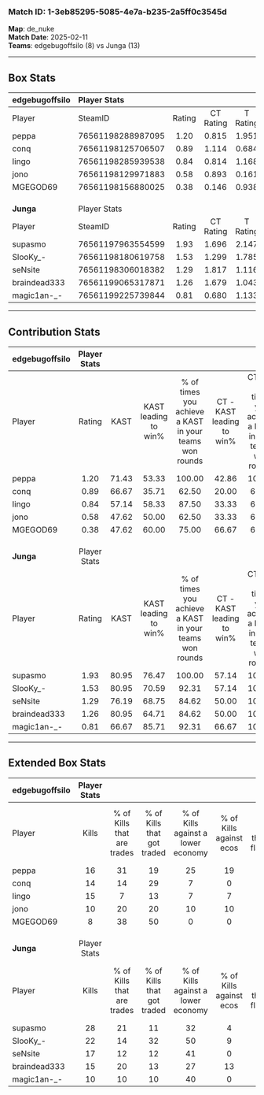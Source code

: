 ### Match ID: 1-3eb85295-5085-4e7a-b235-2a5ff0c3545d  
**Map**: de_nuke  
**Match Date**: 2025-02-11  
**Teams**: edgebugoffsilo (8) vs Junga (13)  

---  

## Box Stats  

| **edgebugoffsilo** | Player Stats      |        |           |          |       |       |       |         |        |      |     |
| :- | :- | :-: | :-: | :-: | :-: | :-: | :-: | :-: | :-: | :-: | :-: |
| Player             | SteamID           | Rating | CT Rating | T Rating | KAST  |  ADR  | Kills | Assists | Deaths | K/D  | HS% |
| peppa              | 76561198288987095 |  1.20  |   0.815   |  1.951   | 71.43 | 97.1  |  16   |    6    |   15   | 1.07 | 81  |
| conq               | 76561198125706507 |  0.89  |   1.114   |  0.684   | 66.67 | 63.0  |  14   |    4    |   18   | 0.78 | 71  |
| Iingo              | 76561198285939538 |  0.84  |   0.814   |  1.168   | 57.14 | 77.7  |  15   |    0    |   20   | 0.75 | 86  |
| jono               | 76561198129971883 |  0.58  |   0.893   |  0.161   | 47.62 | 70.6  |  10   |    3    |   19   | 0.53 | 30  |
| MGEGOD69           | 76561198156880025 |  0.38  |   0.146   |  0.938   | 47.62 | 43.3  |   8   |    3    |   20   | 0.40 | 50  |
|                    |                   |        |           |          |       |       |       |         |        |      |     |
|                    |                   |        |           |          |       |       |       |         |        |      |     |
|                    |                   |        |           |          |       |       |       |         |        |      |     |
| **Junga**          | Player Stats      |        |           |          |       |       |       |         |        |      |     |
| Player             | SteamID           | Rating | CT Rating | T Rating | KAST  |  ADR  | Kills | Assists | Deaths | K/D  | HS% |
| supasmo            | 76561197963554599 |  1.93  |   1.696   |  2.147   | 80.95 | 129.3 |  28   |    3    |   12   | 2.33 | 67  |
| SlooKy_-           | 76561198180619758 |  1.53  |   1.299   |  1.785   | 80.95 | 98.1  |  22   |    2    |   14   | 1.57 | 50  |
| seNsite            | 76561198306018382 |  1.29  |   1.817   |  1.116   | 76.19 | 83.5  |  17   |    2    |   12   | 1.42 | 70  |
| braindead333       | 76561199065317871 |  1.26  |   1.679   |  1.043   | 80.95 | 81.8  |  15   |    8    |   12   | 1.25 | 40  |
| magic1an-_-        | 76561199225739844 |  0.81  |   0.680   |  1.133   | 66.67 | 50.6  |  10   |    4    |   13   | 0.77 | 70  |
---  

## Contribution Stats  

| **edgebugoffsilo** | Player Stats |       |                      |                                                        |                           |                                                             |                          |                                                            |
| :- | :-: | :-: | :-: | :-: | :-: | :-: | :-: | :-: |
| Player             |    Rating    | KAST  | KAST leading to win% | % of times you achieve a KAST in your teams won rounds | CT - KAST leading to win% | CT - % of times you achieve a KAST in your teams won rounds | T - KAST leading to win% | T - % of times you achieve a KAST in your teams won rounds |
| peppa              |     1.20     | 71.43 |        53.33         |                         100.00                         |           42.86           |                           100.00                            |          62.50           |                           100.00                           |
| conq               |     0.89     | 66.67 |        35.71         |                         62.50                          |           20.00           |                            66.67                            |          75.00           |                           60.00                            |
| Iingo              |     0.84     | 57.14 |        58.33         |                         87.50                          |           33.33           |                            66.67                            |          83.33           |                           100.00                           |
| jono               |     0.58     | 47.62 |        50.00         |                         62.50                          |           33.33           |                            66.67                            |          75.00           |                           60.00                            |
| MGEGOD69           |     0.38     | 47.62 |        60.00         |                         75.00                          |           66.67           |                            66.67                            |          57.14           |                           80.00                            |
|                    |              |       |                      |                                                        |                           |                                                             |                          |                                                            |
|                    |              |       |                      |                                                        |                           |                                                             |                          |                                                            |
|                    |              |       |                      |                                                        |                           |                                                             |                          |                                                            |
| **Junga**          | Player Stats |       |                      |                                                        |                           |                                                             |                          |                                                            |
| Player             |    Rating    | KAST  | KAST leading to win% | % of times you achieve a KAST in your teams won rounds | CT - KAST leading to win% | CT - % of times you achieve a KAST in your teams won rounds | T - KAST leading to win% | T - % of times you achieve a KAST in your teams won rounds |
| supasmo            |     1.93     | 80.95 |        76.47         |                         100.00                         |           57.14           |                           100.00                            |          90.00           |                           100.00                           |
| SlooKy_-           |     1.53     | 80.95 |        70.59         |                         92.31                          |           57.14           |                           100.00                            |          80.00           |                           88.89                            |
| seNsite            |     1.29     | 76.19 |        68.75         |                         84.62                          |           50.00           |                           100.00                            |          87.50           |                           77.78                            |
| braindead333       |     1.26     | 80.95 |        64.71         |                         84.62                          |           50.00           |                           100.00                            |          77.78           |                           77.78                            |
| magic1an-_-        |     0.81     | 66.67 |        85.71         |                         92.31                          |           66.67           |                           100.00                            |          100.00          |                           88.89                            |
---  

## Extended Box Stats  

| **edgebugoffsilo** | Player Stats |                            |                            |                                    |                         |                              |                                 |        |                             |                                     |                          |                               |                            |
| :- | :-: | :-: | :-: | :-: | :-: | :-: | :-: | :-: | :-: | :-: | :-: | :-: | :-: |
| Player             |    Kills     | % of Kills that are trades | % of Kills that got traded | % of Kills against a lower economy | % of Kills against ecos | % of Kills that are flawless | % of Kills that are close duels | Deaths | % of Deaths that get traded | % of Deaths against a lower economy | % of Deaths against ecos | % of Deaths that are flawless | % of Deaths that are close |
| peppa              |      16      |             31             |             19             |                 25                 |           19            |              81              |                0                |   15   |             27              |                  7                  |            0             |              53               |             13             |
| conq               |      14      |             14             |             29             |                 7                  |            0            |              57              |                7                |   18   |              6              |                 17                  |            6             |              67               |             0              |
| Iingo              |      15      |             7              |             13             |                 7                  |            7            |              80              |                0                |   20   |             25              |                 10                  |            5             |              70               |             5              |
| jono               |      10      |             20             |             20             |                 10                 |           10            |              60              |               10                |   19   |              5              |                 11                  |            5             |              68               |             21             |
| MGEGOD69           |      8       |             38             |             50             |                 0                  |            0            |              63              |               13                |   20   |             20              |                 10                  |            5             |              75               |             10             |
|                    |              |                            |                            |                                    |                         |                              |                                 |        |                             |                                     |                          |                               |                            |
|                    |              |                            |                            |                                    |                         |                              |                                 |        |                             |                                     |                          |                               |                            |
|                    |              |                            |                            |                                    |                         |                              |                                 |        |                             |                                     |                          |                               |                            |
| **Junga**          | Player Stats |                            |                            |                                    |                         |                              |                                 |        |                             |                                     |                          |                               |                            |
| Player             |    Kills     | % of Kills that are trades | % of Kills that got traded | % of Kills against a lower economy | % of Kills against ecos | % of Kills that are flawless | % of Kills that are close duels | Deaths | % of Deaths that get traded | % of Deaths against a lower economy | % of Deaths against ecos | % of Deaths that are flawless | % of Deaths that are close |
| supasmo            |      28      |             21             |             11             |                 32                 |            4            |              68              |                7                |   12   |              8              |                 33                  |            8             |              67               |             17             |
| SlooKy_-           |      22      |             14             |             32             |                 50                 |            9            |              68              |                9                |   14   |             14              |                 29                  |            0             |              93               |             0              |
| seNsite            |      17      |             12             |             12             |                 41                 |            0            |              59              |                0                |   12   |             42              |                 42                  |            8             |              75               |             0              |
| braindead333       |      15      |             20             |             13             |                 27                 |           13            |              60              |               20                |   12   |             17              |                 25                  |            0             |              50               |             8              |
| magic1an-_-        |      10      |             10             |             10             |                 40                 |            0            |              70              |               20                |   13   |             38              |                 38                  |            8             |              54               |             0              |
